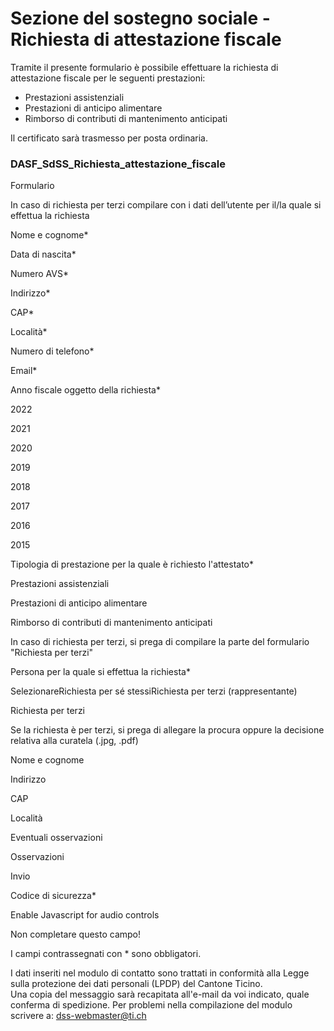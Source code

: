 #  Sezione del sostegno sociale - Richiesta di attestazione fiscale

Tramite il presente formulario è possibile effettuare la richiesta di
attestazione fiscale per le seguenti prestazioni:

  * Prestazioni assistenziali
  * Prestazioni di anticipo alimentare
  * Rimborso di contributi di mantenimento anticipati

Il certificato sarà trasmesso per posta ordinaria.

### DASF_SdSS_Richiesta_attestazione_fiscale

Formulario

In caso di richiesta per terzi compilare con i dati dell’utente per il/la
quale si effettua la richiesta

Nome e cognome*

Data di nascita*

Numero AVS*

Indirizzo*

CAP*

Località*

Numero di telefono*

Email*

Anno fiscale oggetto della richiesta*

2022

2021

2020

2019

2018

2017

2016

2015

Tipologia di prestazione per la quale è richiesto l'attestato*

Prestazioni assistenziali

Prestazioni di anticipo alimentare

Rimborso di contributi di mantenimento anticipati

In caso di richiesta per terzi, si prega di compilare la parte del formulario
"Richiesta per terzi"

Persona per la quale si effettua la richiesta*

SelezionareRichiesta per sé stessiRichiesta per terzi (rappresentante)

Richiesta per terzi

Se la richiesta è per terzi, si prega di allegare la procura oppure la
decisione relativa alla curatela (.jpg, .pdf)

Nome e cognome

Indirizzo

CAP

Località

Eventuali osservazioni

Osservazioni

Invio

Codice di sicurezza*

  

Enable Javascript for audio controls

  

Non completare questo campo!

I campi contrassegnati con * sono obbligatori.

I dati inseriti nel modulo di contatto sono trattati in conformità alla Legge
sulla protezione dei dati personali (LPDP) del Cantone Ticino.  
Una copia del messaggio sarà recapitata all'e-mail da voi indicato, quale
conferma di spedizione. Per problemi nella compilazione del modulo scrivere a:
dss-webmaster@ti.ch  

